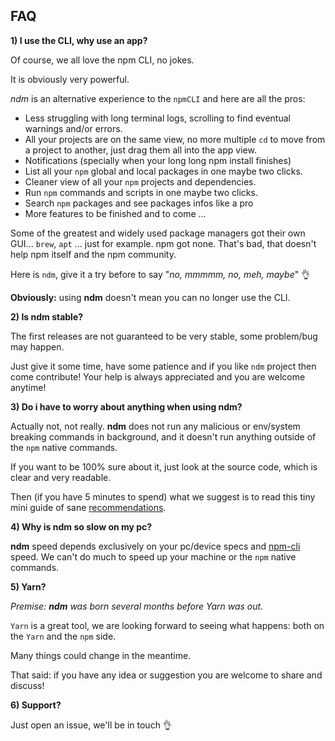 ## FAQ

**1) I use the CLI, why use an app?**

Of course, we all love the npm CLI, no jokes.

It is obviously very powerful.

*ndm* is an alternative experience to the `npmCLI` and here are all the pros:

- Less struggling with long terminal logs, scrolling to find eventual warnings and/or errors.
- All your projects are on the same view, no more multiple `cd` to move from a project to another, just drag them all into the app view.
- Notifications (specially when your long long npm install finishes)
- List all your `npm` global and local packages in one maybe two clicks.
- Cleaner view of all your `npm` projects and dependencies.
- Run `npm` commands and scripts in one maybe two clicks.
- Search `npm` packages and see packages infos like a pro
- More features to be finished and to come ...

Some of the greatest and widely used package managers got their own GUI... `brew`, `apt` ... just for example.
npm got none. That's bad, that doesn't help npm itself and the npm community.

Here is `ndm`, give it a try before to say "_no, mmmmm, no, meh, maybe_" :ok_hand:

**Obviously:** using **ndm** doesn't mean you can no longer use the CLI.

**2) Is ndm stable?**

The first releases are not guaranteed to be very stable, some problem/bug may happen.

Just give it some time, have some patience and if you like `ndm` project then come contribute! 
Your help is always appreciated and you are welcome anytime!


**3) Do i have to worry about anything when using ndm?**

Actually not, not really.
**ndm** does not run any malicious or env/system breaking commands in background, and it doesn't run anything outside of the `npm` native commands.

If you want to be 100% sure about it, just look at the source code, which is clear and very readable.

Then (if you have 5 minutes to spend) what we suggest is to read this tiny mini guide of sane [recommendations](https://github.com/720kb/ndm/blob/master/doc/RECOMMENDATIONS.md).

**4) Why is ndm so slow on my pc?**

**ndm** speed depends exclusively on your pc/device specs and [npm-cli](https://docs.npmjs.com/cli/npm) speed.
We can't do much to speed up your machine or the `npm` native commands.

**5) Yarn?**

_Premise: **ndm** was born several months before Yarn was out._

`Yarn` is a great tool, we are looking forward to seeing what happens: both on the `Yarn` and the `npm` side.

Many things could change in the meantime. 

That said: if you have any idea or suggestion you are welcome to share and discuss!

**6) Support?**

Just open an issue, we'll be in touch :ok_hand:
